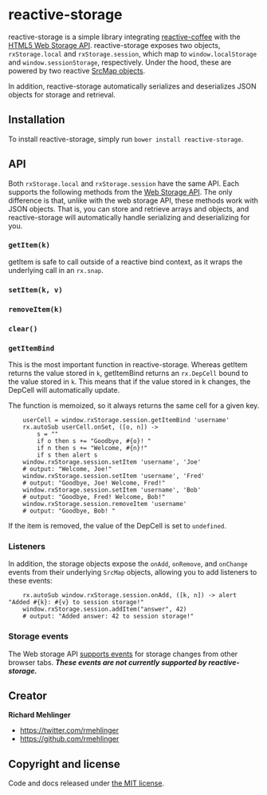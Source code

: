 # reactive-storage

reactive-storage is a simple library integrating [reactive-coffee](http://yang.github.io/reactive-coffee/) with the
[HTML5 Web Storage API](https://developer.mozilla.org/en-US/docs/Web/API/Web_Storage_API). reactive-storage exposes two
objects, `rxStorage.local` and `rxStorage.session`, which map to `window.localStorage` and `window.sessionStorage`,
respectively. Under the hood, these are powered by two reactive
[SrcMap objects](http://yang.github.io/reactive-coffee/api.html#rx-namespace).

In addition, reactive-storage automatically serializes and deserializes JSON objects for storage and retrieval.

## Installation
To install reactive-storage, simply run `bower install reactive-storage`.

## API
Both `rxStorage.local` and `rxStorage.session` have the same API. Each supports the following methods from the
[Web Storage API](https://developer.mozilla.org/en-US/docs/Web/API/Storage).
The only difference is that, unlike with the web storage API, these methods work with JSON objects.
That is, you can store and retrieve arrays and objects, and reactive-storage will automatically handle serializing and
deserializing for you.

### `getItem(k)`
getItem is safe to call outside of a reactive bind context, as it wraps the underlying call in an
`rx.snap`.
### `setItem(k, v)`
### `removeItem(k)`
### `clear()`

### `getItemBind`
This is the most important function in reactive-storage. Whereas getItem returns the value stored in `k`,
getItemBind returns an `rx.DepCell` bound to the value stored in `k`. This means that if the value stored in k changes,
the DepCell will automatically update.

The function is memoized, so it always returns the same cell for a given key.

```
    userCell = window.rxStorage.session.getItemBind 'username'
    rx.autoSub userCell.onSet, ([o, n]) ->
        s = ""
        if o then s += "Goodbye, #{o}! "
        if n then s += "Welcome, #{n}!"
        if s then alert s
    window.rxStorage.session.setItem 'username', 'Joe'
    # output: "Welcome, Joe!"
    window.rxStorage.session.setItem 'username', 'Fred'
    # output: "Goodbye, Joe! Welcome, Fred!"
    window.rxStorage.session.setItem 'username', 'Bob'
    # output: "Goodbye, Fred! Welcome, Bob!"
    window.rxStorage.session.removeItem 'username'
    # output: "Goodbye, Bob! "
```

If the item is removed, the value of the DepCell is set to `undefined`.

### Listeners
In addition, the storage objects expose the `onAdd`, `onRemove`, and `onChange` events from their underlying
`SrcMap` objects, allowing you to add listeners to these events:

```
    rx.autoSub window.rxStorage.session.onAdd, ([k, n]) -> alert "Added #{k}: #{v} to session storage!"
    window.rxStorage.session.addItem("answer", 42)
    # output: "Added answer: 42 to session storage!"
```

### Storage events

The Web storage API [supports events](https://developer.mozilla.org/en-US/docs/Web/API/StorageEvent) for storage
changes from other browser tabs. ***These events are not currently supported by reactive-storage.***

## Creator

**Richard Mehlinger**

- <https://twitter.com/rmehlinger>
- <https://github.com/rmehlinger>


## Copyright and license

Code and docs released under [the MIT license](https://github.com/twbs/bootstrap/blob/master/LICENSE).
